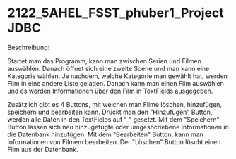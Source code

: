 # 2122_5AHEL_FSST_phuber1_ProjectJDBC

Beschreibung:

Startet man das Programm, kann man zwischen Serien und Filmen auswählen. Danach öffnet sich eine zweite Scene und man kann eine Kategorie wählen. 
Je nachdem, welche Kategorie man gewählt hat, werden Film in eine andere Liste geladen.
Danach kann man einen Film auswählen und es werden Informationen über den Film in TextFields ausgegeben.

Zusätzlich gibt es 4 Buttons, mit welchen man Filme löschen, hinzufügen, speichern und bearbeiten kann.
Drückt man den "Hinzufügen" Button, werden alle Daten in den TextFields auf " " gesetzt. Mit dem "Speichern" Button lassen sich neu hinzugefügte oder umgeshcriebene 
Informationen in die Datenbank hinzufügen. Mit dem "Bearbeiten" Button, kann man Informationen von Filmem bearbeiten. Der "Löschen" Button löscht einen Film aus der Datenbank.
